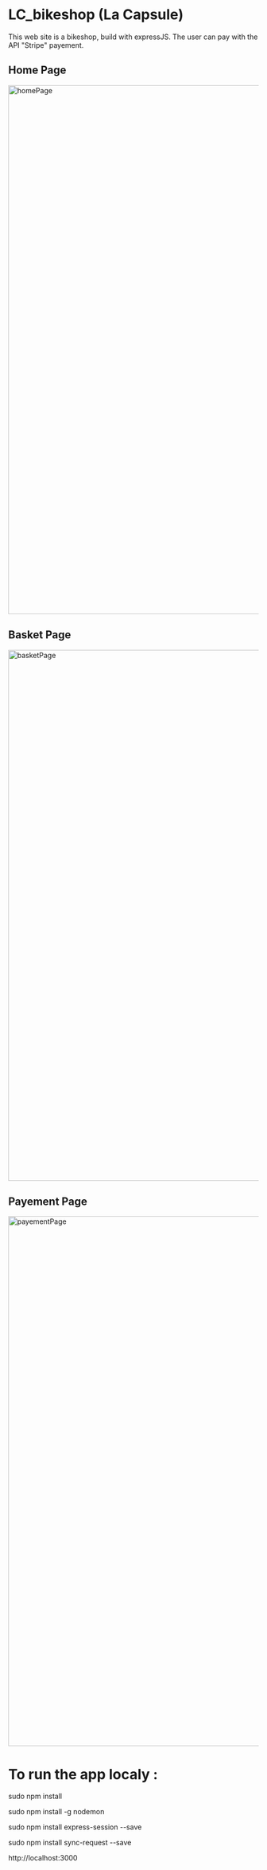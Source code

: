 # LC_bikeshop (La Capsule)
 
This web site is a bikeshop, build with expressJS. The user can pay with the API "Stripe" payement.

## Home Page
<img width="1062" alt="homePage" src="https://user-images.githubusercontent.com/39524369/72667774-c2833f80-3a1f-11ea-89f8-273963376238.png">

## Basket Page
<img width="1066" alt="basketPage" src="https://user-images.githubusercontent.com/39524369/72667795-f2324780-3a1f-11ea-8241-9e82ca966da8.png">

## Payement Page
<img width="1064" alt="payementPage" src="https://user-images.githubusercontent.com/39524369/72667810-1130d980-3a20-11ea-98d6-311302b792e3.png">


# To run the app localy :

sudo npm install

sudo npm install -g nodemon

sudo npm install express-session --save 

sudo npm install sync-request --save

http://localhost:3000
